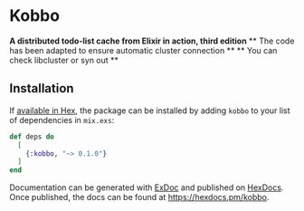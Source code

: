 # Kobbo

**A distributed todo-list cache from Elixir in action, third edition**
** The code has been adapted to ensure automatic cluster connection **
** You can check libcluster or syn out **
## Installation

If [available in Hex](https://hex.pm/docs/publish), the package can be installed
by adding `kobbo` to your list of dependencies in `mix.exs`:

```elixir
def deps do
  [
    {:kobbo, "~> 0.1.0"}
  ]
end
```

Documentation can be generated with [ExDoc](https://github.com/elixir-lang/ex_doc)
and published on [HexDocs](https://hexdocs.pm). Once published, the docs can
be found at <https://hexdocs.pm/kobbo>.

